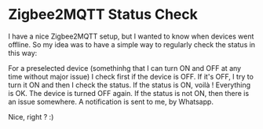 # Zigbee2MQTT Status Check

I have a nice Zigbee2MQTT setup, but I wanted to know when devices went offline. So my idea was to have a simple way to regularly check the status in this way:

For a preselected device (somethinhg that I can turn ON and OFF at any time without major issue) I check first if the device is OFF.
If it's OFF, I try to turn it ON and then I check the status.
If the status is ON, voilà ! Everything is OK. The device is turned OFF again.
If the status is not ON, then there is an issue somewhere. A notification is sent to me, by Whatsapp.

Nice, right ? :)
